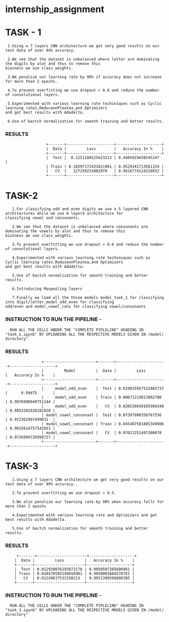 # internship_assignment


# TASK - 1
     1.Using a 7 layers CNN architecture we get very good results on our test data of over 94% accuracy.

     2.We see that the dataset is unbalanced where letter are dominating the digits by alot and thus to remove this                             biasness we use class_weights.

     3.We penalize out learning rate by 90% if accuracy does not increase for more than 2 epochs.

     4.To prevent overfitting we use dropout > 0.6 and reduce the number of convolutional layers.

     5.Experimented with various learning rate techiniques such as Cyclic learning rates,ReduceonPleatea,and Optimizers                         and got best results with Adadelta.

     6.Use of bactch normalization for smooth training and better results.

   ### RESULTS

                      +-------+---------------------+--------------------+
                      |  Data |         Loss        |   Accuracy In %    |
                      +-------+---------------------+--------------------+
                      |  Test |  0.1251189125623213 | 0.9405819458545247  |
                      | Train | 0.10397172433411961 | 0.9529341713561154 |
                      |   CV  |   127259231002970   | 0.9416774124220932 |
                      +-------+---------------------+--------------------+

# TASK-2

       1.For classifying odd and even digits we use a 5 layered CNN architectures while we use 6 layerd architecture for                          classifying vowel and consonants.

       2.We see that the dataset is unbalanced where consonants are dominating the vowels by alot and thus to remove this                        biasness we use class_weights.

       3.To prevent overfitting we use dropout > 0.6 and reduce the number of convolutional layers.

       4.Experimented with various learning rate techiniques such as Cyclic learning rates,ReduceonPleatea,and Optimizers                        and got best results with Adadelta.

       5.Use of bactch normalization for smooth training and better results.

       6.Introducing Maxpooling layers

       7.Finally we load all the three models model_task_1 for classifying into digit/letter,model_odd_even for classifying                      odd/even and model_vowel_cons for classifying vowel/consonants

   ### INSTRUCTION TO RUN THE PIPELINE - 
      RUN ALL THE CELLS UNDER THE "COMPLETE PIPLELINE" HEADING IN "task_2.ipynb" BY UPLOADING ALL THE RESPECTIVE MODELS GIVEN IN /model/       directory"

 
   ### RESULTS

                    +-----------------------+-------+----------------------+--------------------+
                    |         Model         |  Data |         Loss         |   Accuracy In %    |
                    +-----------------------+-------+----------------------+--------------------+
                    |     model_odd_even    |  Test | 0.019035957532483737 |      0.99475       |
                    |     model_odd_even    | Train | 0.00671219013002788  | 0.9976990049751244 |
                    |     model_odd_even    |   CV  | 0.020536658105508348 | 0.9953282828282828 |
                    | model_vowel_consonant |  Test | 0.07397996356767556  | 0.972362997499831  |
                    | model_vowel_consonant | Train | 0.045407581085349986 | 0.9815614757542651 |
                    | model_vowel_consonant |   CV  | 0.07022251497308078  | 0.9726999726999727 |
                    +-----------------------+-------+----------------------+--------------------+

# TASK-3

       1.Using a 7 layers CNN architecture we get very good results on our test data of over 99% accuracy.

       2.To prevent overfitting we use dropout > 0.5.

       3.We also penalize our learning rate by 90% when accuracy falls for more than 2 epochs

       4.Experimented with various learning rate and Optimizers and got best results with Adadelta.

       5.Use of bactch normalization for smooth training and better results.
       
### RESULTS
         +-------+----------------------+--------------------+
        |  Data |         Loss         |   Accuracy In %    |
        +-------+----------------------+--------------------+
        |  Test | 0.012939076293873178 | 0.9950597385686981 |
        | Train | 0.010478593149658981 | 0.9958001604570761 |
        |   CV  | 0.01249637532158213  | 0.9951398506898305 |
        +-------+----------------------+--------------------+
       
###  INSTRUCTION TO RUN THE PIPELINE - 
      RUN ALL THE CELLS UNDER THE "COMPLETE PIPLELINE" HEADING IN "task_3.ipynb" BY UPLOADING ALL THE RESPECTIVE MODELS GIVEN IN /model/       directory"
